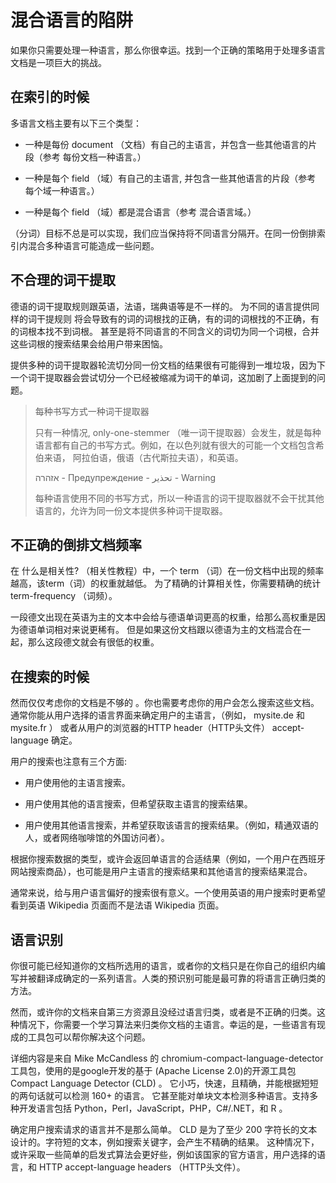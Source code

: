 # 混合语言的陷阱

如果你只需要处理一种语言，那么你很幸运。找到一个正确的策略用于处理多语言文档是一项巨大的挑战。

## 在索引的时候

多语言文档主要有以下三个类型：

* 一种是每份 document （文档）有自己的主语言，并包含一些其他语言的片段（参考 每份文档一种语言。）

* 一种是每个 field （域）有自己的主语言, 并包含一些其他语言的片段（参考 每个域一种语言。）

* 一种是每个 field （域）都是混合语言（参考 混合语言域。）

（分词）目标不总是可以实现，我们应当保持将不同语言分隔开。在同一份倒排索引内混合多种语言可能造成一些问题。


## 不合理的词干提取

德语的词干提取规则跟英语，法语，瑞典语等是不一样的。 为不同的语言提供同样的词干提规则 将会导致有的词的词根找的正确，有的词的词根找的不正确，有的词根本找不到词根。 甚至是将不同语言的不同含义的词切为同一个词根，合并这些词根的搜索结果会给用户带来困恼。

提供多种的词干提取器轮流切分同一份文档的结果很有可能得到一堆垃圾，因为下一个词干提取器会尝试切分一个已经被缩减为词干的单词，这加剧了上面提到的问题。

> 每种书写方式一种词干提取器
> 
> 只有一种情况, only-one-stemmer （唯一词干提取器）会发生，就是每种语言都有自己的书写方式。例如，在以色列就有很大的可能一个文档包含希伯来语， 阿拉伯语，俄语（古代斯拉夫语），和英语。
> 
> אזהרה - Предупреждение - تحذير - Warning
>
> 每种语言使用不同的书写方式，所以一种语言的词干提取器就不会干扰其他语言的，允许为同一份文本提供多种词干提取器。

## 不正确的倒排文档频率

在 什么是相关性? （相关性教程）中，一个 term （词）在一份文档中出现的频率越高，该term（词）的权重就越低。 为了精确的计算相关性，你需要精确的统计 term-frequency （词频）。

一段德文出现在英语为主的文本中会给与德语单词更高的权重，给那么高权重是因为德语单词相对来说更稀有。 但是如果这份文档跟以德语为主的文档混合在一起，那么这段德文就会有很低的权重。

## 在搜索的时候

然而仅仅考虑你的文档是不够的 。你也需要考虑你的用户会怎么搜索这些文档。 通常你能从用户选择的语言界面来确定用户的主语言，（例如， mysite.de 和 mysite.fr ） 或者从用户的浏览器的HTTP header（HTTP头文件） accept-language 确定。

用户的搜索也注意有三个方面:

* 用户使用他的主语言搜索。

* 用户使用其他的语言搜索，但希望获取主语言的搜索结果。

* 用户使用其他语言搜索，并希望获取该语言的搜索结果。（例如，精通双语的人，或者网络咖啡馆的外国访问者）。

根据你搜索数据的类型，或许会返回单语言的合适结果（例如，一个用户在西班牙网站搜索商品），也可能是用户主语言的搜索结果和其他语言的搜索结果混合。

通常来说，给与用户语言偏好的搜索很有意义。一个使用英语的用户搜索时更希望看到英语 Wikipedia 页面而不是法语 Wikipedia 页面。

## 语言识别

你很可能已经知道你的文档所选用的语言，或者你的文档只是在你自己的组织内编写并被翻译成确定的一系列语言。人类的预识别可能是最可靠的将语言正确归类的方法。

然而，或许你的文档来自第三方资源且没经过语言归类，或者是不正确的归类。这种情况下，你需要一个学习算法来归类你文档的主语言。幸运的是，一些语言有现成的工具包可以帮你解决这个问题。

详细内容是来自 Mike McCandless 的 chromium-compact-language-detector 工具包，使用的是google开发的基于 (Apache License 2.0)的开源工具包 Compact Language Detector (CLD) 。 它小巧，快速，且精确，并能根据短短的两句话就可以检测 160+ 的语言。 它甚至能对单块文本检测多种语言。支持多种开发语言包括 Python，Perl，JavaScript，PHP，C#/.NET，和 R 。

确定用户搜索请求的语言并不是那么简单。 CLD 是为了至少 200 字符长的文本设计的。字符短的文本，例如搜索关键字，会产生不精确的结果。 这种情况下，或许采取一些简单的启发式算法会更好些，例如该国家的官方语言，用户选择的语言，和 HTTP accept-language headers （HTTP头文件）。
